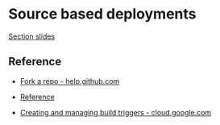 # Source based deployments

[Section slides](slides.podium)

## Reference

* [Fork a repo - help.github.com](https://help.github.com/en/github/getting-started-with-github/fork-a-repo)
* [Reference](https://github.com/GoogleCloudPlatform/django-demo-app-unicodex/blob/master/docs/60-ongoing-deployments.md)

* [Creating and managing build triggers - cloud.google.com](https://cloud.google.com/cloud-build/docs/running-builds/create-manage-triggers)
